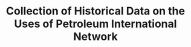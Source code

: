 ---
layout: default
record_creation_timestamp: 08/16/2021, 14:36:05
shortname: uses_of_petroleum
title: Collection of Historical Data on the Uses of Petroleum International Network
location: http://www.longtermproductivity.com/chdupin/
uuid: 410dd9de-2520-4f57-a409-0ade7ec11b65
---